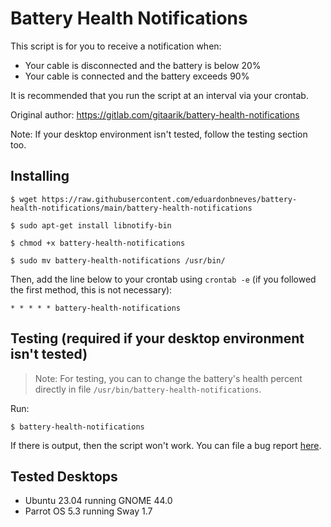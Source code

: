 # Battery Health Notifications 

This script is for you to receive a notification when:

- Your cable is disconnected and the battery is below 20%
- Your cable is connected and the battery exceeds 90%

It is recommended that you run the script at an interval via your crontab.

Original author: https://gitlab.com/gitaarik/battery-health-notifications

Note: If your desktop environment isn't tested, follow the testing section too.

## Installing 

    $ wget https://raw.githubusercontent.com/eduardonbneves/battery-health-notifications/main/battery-health-notifications

    $ sudo apt-get install libnotify-bin
        
    $ chmod +x battery-health-notifications
        
    $ sudo mv battery-health-notifications /usr/bin/ 

Then, add the line below to your crontab using `crontab -e` (if you followed the first method, this is not necessary):

	* * * * * battery-health-notifications 
	
## Testing (required if your desktop environment isn't tested)

> Note: For testing, you can to change the battery's health percent directly in file `/usr/bin/battery-health-notifications`. 

Run:

	$ battery-health-notifications

If there is output, then the script won't work. You can file a bug report [here](https://github.com/edudo678/battery-health-notifications/issues).

## Tested Desktops

- Ubuntu 23.04 running GNOME 44.0
- Parrot OS 5.3 running Sway 1.7
